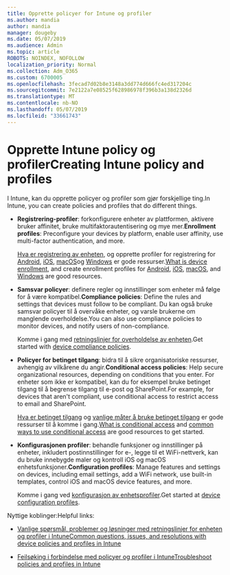 ```yaml
---
title: Opprette policyer for Intune og profiler
ms.author: mandia
author: mandia
manager: dougeby
ms.date: 05/07/2019
ms.audience: Admin
ms.topic: article
ROBOTS: NOINDEX, NOFOLLOW
localization_priority: Normal
ms.collection: Adm_O365
ms.custom: 6700005
ms.openlocfilehash: 3fecad7d02b8e3148a3dd774d666fc4ed317204c
ms.sourcegitcommit: 7e2122a7e08525f628986978f396b3a138d2326d
ms.translationtype: MT
ms.contentlocale: nb-NO
ms.lasthandoff: 05/07/2019
ms.locfileid: "33661743"
---
```

# <a name="creating-intune-policy-and-profiles"></a><span data-ttu-id="33b71-102">Opprette Intune policy og profiler</span><span class="sxs-lookup"><span data-stu-id="33b71-102">Creating Intune policy and profiles</span></span>

<span data-ttu-id="33b71-103">I Intune, kan du opprette policyer og profiler som gjør forskjellige ting.</span><span class="sxs-lookup"><span data-stu-id="33b71-103">In Intune, you can create policies and profiles that do different things.</span></span>

- <span data-ttu-id="33b71-104">**Registrering-profiler**: forkonfigurere enheter av plattformen, aktivere bruker affinitet, bruke multifaktorautentisering og mye mer.</span><span class="sxs-lookup"><span data-stu-id="33b71-104">**Enrollment profiles**: Preconfigure your devices by platform, enable user affinity, use multi-factor authentication, and more.</span></span> 

  <span data-ttu-id="33b71-105">[Hva er registrering av enheten](https://docs.microsoft.com/intune/device-enrollment), og opprette profiler for registrering for [Android](https://docs.microsoft.com/intune/android-enroll), [iOS](https://docs.microsoft.com/intune/ios-enroll), [macOS](https://docs.microsoft.com/intune/macos-enroll)og [Windows](https://docs.microsoft.com/intune/windows-enrollment-methods) er gode ressurser.</span><span class="sxs-lookup"><span data-stu-id="33b71-105">[What is device enrollment](https://docs.microsoft.com/intune/device-enrollment), and create enrollment profiles for [Android](https://docs.microsoft.com/intune/android-enroll), [iOS](https://docs.microsoft.com/intune/ios-enroll), [macOS](https://docs.microsoft.com/intune/macos-enroll), and [Windows](https://docs.microsoft.com/intune/windows-enrollment-methods) are good resources.</span></span>

- <span data-ttu-id="33b71-106">**Samsvar policyer**: definere regler og innstillinger som enheter må følge for å være kompatibel.</span><span class="sxs-lookup"><span data-stu-id="33b71-106">**Compliance policies**: Define the rules and settings that devices must follow to be compliant.</span></span> <span data-ttu-id="33b71-107">Du kan også bruke samsvar policyer til å overvåke enheter, og varsle brukerne om manglende overholdelse.</span><span class="sxs-lookup"><span data-stu-id="33b71-107">You can also use compliance policies to monitor devices, and notify users of non-compliance.</span></span> 

  <span data-ttu-id="33b71-108">Komme i gang med [retningslinjer for overholdelse av enheten](https://docs.microsoft.com/intune/device-compliance-get-started).</span><span class="sxs-lookup"><span data-stu-id="33b71-108">Get started with [device compliance policies](https://docs.microsoft.com/intune/device-compliance-get-started).</span></span>
- <span data-ttu-id="33b71-109">**Policyer for betinget tilgang**: bidra til å sikre organisatoriske ressurser, avhengig av vilkårene du angir.</span><span class="sxs-lookup"><span data-stu-id="33b71-109">**Conditional access policies**: Help secure organizational resources, depending on conditions that you enter.</span></span> <span data-ttu-id="33b71-110">For enheter som ikke er kompatibel, kan du for eksempel bruke betinget tilgang til å begrense tilgang til e-post og SharePoint.</span><span class="sxs-lookup"><span data-stu-id="33b71-110">For example, for devices that aren't compliant, use conditional access to restrict access to email and SharePoint.</span></span>

  <span data-ttu-id="33b71-111">[Hva er betinget tilgang](https://docs.microsoft.com/intune/conditional-access) og [vanlige måter å bruke betinget tilgang](https://docs.microsoft.com/intune/conditional-access-intune-common-ways-use) er gode ressurser til å komme i gang.</span><span class="sxs-lookup"><span data-stu-id="33b71-111">[What is conditional access](https://docs.microsoft.com/intune/conditional-access) and [common ways to use conditional access](https://docs.microsoft.com/intune/conditional-access-intune-common-ways-use) are good resources to get started.</span></span>

- <span data-ttu-id="33b71-112">**Konfigurasjonen profiler**: behandle funksjoner og innstillinger på enheter, inkludert postinnstillinger for e-, legge til et WiFi-nettverk, kan du bruke innebygde maler og kontroll iOS og macOS enhetsfunksjoner.</span><span class="sxs-lookup"><span data-stu-id="33b71-112">**Configuration profiles**: Manage features and settings on devices, including email settings, add a WiFi network, use built-in templates, control iOS and macOS device features, and more.</span></span> 

  <span data-ttu-id="33b71-113">Komme i gang ved [konfigurasjon av enhetsprofiler](https://docs.microsoft.com/intune/device-profiles).</span><span class="sxs-lookup"><span data-stu-id="33b71-113">Get started at [device configuration profiles](https://docs.microsoft.com/intune/device-profiles).</span></span>

<span data-ttu-id="33b71-114">Nyttige koblinger:</span><span class="sxs-lookup"><span data-stu-id="33b71-114">Helpful links:</span></span>

- [<span data-ttu-id="33b71-115">Vanlige spørsmål, problemer og løsninger med retningslinjer for enheten og profiler i Intune</span><span class="sxs-lookup"><span data-stu-id="33b71-115">Common questions, issues, and resolutions with device policies and profiles in Intune</span></span>](https://docs.microsoft.com/intune/device-profile-troubleshoot)

- [<span data-ttu-id="33b71-116">Feilsøking i forbindelse med policyer og profiler i Intune</span><span class="sxs-lookup"><span data-stu-id="33b71-116">Troubleshoot policies and profiles in Intune</span></span>](https://docs.microsoft.com/intune/troubleshoot-policies-in-microsoft-intune)
